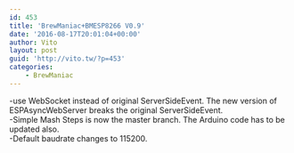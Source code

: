 ```yaml
---
id: 453
title: 'BrewManiac+BMESP8266 V0.9'
date: '2016-08-17T20:01:04+00:00'
author: Vito
layout: post
guid: 'http://vito.tw/?p=453'
categories:
    - BrewManiac
---
```


-use WebSocket instead of original ServerSideEvent. The new version of ESPAsyncWebServer breaks the original ServerSideEvent.  
-Simple Mash Steps is now the master branch. The Arduino code has to be updated also.  
-Default baudrate changes to 115200.